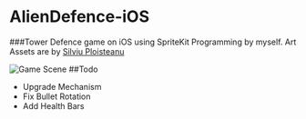 AlienDefence-iOS
================
###Tower Defence game on iOS using SpriteKit
Programming by myself. Art Assets are by [Silviu Ploisteanu](http://hirefreelanceartist.com/free-tower-defense-graphics.html)

![Game Scene](https://github.com/viperfx/AlienDefense-iOS/raw/master/screenshots/Screenshot%202014.07.28%2017.29.43.png)
##Todo
* Upgrade Mechanism
* Fix Bullet Rotation
* Add Health Bars

